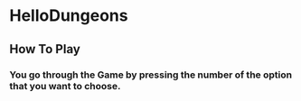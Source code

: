 # HelloDungeons

## How To Play
### You go through the Game by pressing the number of the option that you want to choose.
